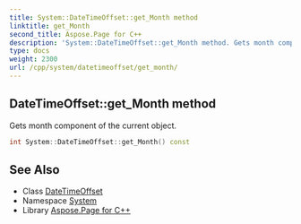 ```yaml
---
title: System::DateTimeOffset::get_Month method
linktitle: get_Month
second_title: Aspose.Page for C++
description: 'System::DateTimeOffset::get_Month method. Gets month component of the current object in C++.'
type: docs
weight: 2300
url: /cpp/system/datetimeoffset/get_month/
---
```

## DateTimeOffset::get_Month method


Gets month component of the current object.

```cpp
int System::DateTimeOffset::get_Month() const
```

## See Also

* Class [DateTimeOffset](../)
* Namespace [System](../../)
* Library [Aspose.Page for C++](../../../)
